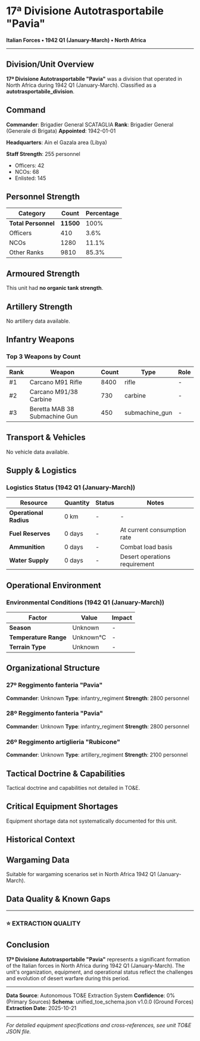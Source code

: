 # 17ª Divisione Autotrasportabile "Pavia"

**Italian Forces • 1942 Q1 (January-March) • North Africa**

---

## Division/Unit Overview

**17ª Divisione Autotrasportabile "Pavia"** was a division that operated in North Africa during 1942 Q1 (January-March). Classified as a **autotrasportabile_division**.

## Command

**Commander**: Brigadier General SCATAGLIA
**Rank**: Brigadier General (Generale di Brigata)
**Appointed**: 1942-01-01

**Headquarters**: Ain el Gazala area (Libya)

**Staff Strength**: 255 personnel
- Officers: 42
- NCOs: 68
- Enlisted: 145

## Personnel Strength

| Category | Count | Percentage |
|----------|-------|------------|
| **Total Personnel** | **11500** | 100% |
| Officers | 410 | 3.6% |
| NCOs | 1280 | 11.1% |
| Other Ranks | 9810 | 85.3% |

## Armoured Strength

This unit had **no organic tank strength**.

## Artillery Strength

No artillery data available.

## Infantry Weapons

### Top 3 Weapons by Count

| Rank | Weapon | Count | Type | Role |
|------|--------|-------|------|------|
| #1 | Carcano M91 Rifle | 8400 | rifle | - |
| #2 | Carcano M91/38 Carbine | 730 | carbine | - |
| #3 | Beretta MAB 38 Submachine Gun | 450 | submachine_gun | - |

## Transport & Vehicles

No vehicle data available.

## Supply & Logistics

### Logistics Status (1942 Q1 (January-March))

| Resource | Quantity | Status | Notes |
|----------|----------|--------|-------|
| **Operational Radius** | 0 km | - | - |
| **Fuel Reserves** | 0 days | - | At current consumption rate |
| **Ammunition** | 0 days | - | Combat load basis |
| **Water Supply** | 0 days | - | Desert operations requirement |

## Operational Environment

### Environmental Conditions (1942 Q1 (January-March))

| Factor | Value | Impact |
|--------|-------|--------|
| **Season** | Unknown | - |
| **Temperature Range** | Unknown°C | - |
| **Terrain Type** | Unknown | - |

## Organizational Structure

### 27º Reggimento fanteria "Pavia"

**Commander**: Unknown
**Type**: infantry_regiment
**Strength**: 2800 personnel

### 28º Reggimento fanteria "Pavia"

**Commander**: Unknown
**Type**: infantry_regiment
**Strength**: 2800 personnel

### 26º Reggimento artiglieria "Rubicone"

**Commander**: Unknown
**Type**: artillery_regiment
**Strength**: 2100 personnel

## Tactical Doctrine & Capabilities

Tactical doctrine and capabilities not detailed in TO&E.

## Critical Equipment Shortages

Equipment shortage data not systematically documented for this unit.

## Historical Context

## Wargaming Data

Suitable for wargaming scenarios set in North Africa 1942 Q1 (January-March).

## Data Quality & Known Gaps

---

### ⭐ EXTRACTION QUALITY

## Conclusion

**17ª Divisione Autotrasportabile "Pavia"** represents a significant formation of the Italian forces in North Africa during 1942 Q1 (January-March). The unit's organization, equipment, and operational status reflect the challenges and evolution of desert warfare during this period.

---

**Data Source**: Autonomous TO&E Extraction System
**Confidence**: 0% (Primary Sources)
**Schema**: unified_toe_schema.json v1.0.0 (Ground Forces)
**Extraction Date**: 2025-10-21

---

*For detailed equipment specifications and cross-references, see unit TO&E JSON file.*
